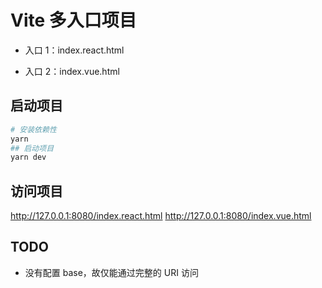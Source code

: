 # Vite 多入口项目

+ 入口 1：index.react.html

+ 入口 2：index.vue.html

## 启动项目

```bash
# 安装依赖性
yarn
## 启动项目
yarn dev
```

## 访问项目

http://127.0.0.1:8080/index.react.html
http://127.0.0.1:8080/index.vue.html

## TODO

+ 没有配置 base，故仅能通过完整的 URI 访问